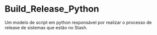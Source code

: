 # Build_Release_Python
Um modelo de script em python responsável por realizar o processo de release de sistemas que estão no Stash.
